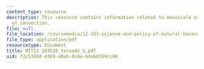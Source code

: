 ```yaml
---
content_type: resource
description: This resource contains information related to mesoscale organization
  of convection.
file: null
file_location: /coursemedia/12-103-science-and-policy-of-natural-hazards-spring-2010/f2c53968d369a0ab0c0eb4ab6559cc9d_MIT12_103S10_tornado_6.pdf
file_type: application/pdf
resourcetype: Document
title: MIT12_103S10_tornado_6.pdf
uid: f2c53968-d369-a0ab-0c0e-b4ab6559cc9d
---
```

